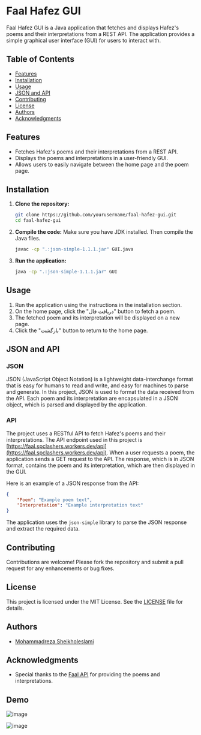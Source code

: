 
# Faal Hafez GUI

Faal Hafez GUI is a Java application that fetches and displays Hafez's poems and their interpretations from a REST API. The application provides a simple graphical user interface (GUI) for users to interact with.

## Table of Contents
- [Features](#features)
- [Installation](#installation)
- [Usage](#usage)
- [JSON and API](#json-and-api)
- [Contributing](#contributing)
- [License](#license)
- [Authors](#authors)
- [Acknowledgments](#acknowledgments)

## Features
- Fetches Hafez's poems and their interpretations from a REST API.
- Displays the poems and interpretations in a user-friendly GUI.
- Allows users to easily navigate between the home page and the poem page.

## Installation
1. **Clone the repository:**
   ```bash
   git clone https://github.com/yourusername/faal-hafez-gui.git
   cd faal-hafez-gui
   ```

2. **Compile the code:**
   Make sure you have JDK installed. Then compile the Java files.
   ```bash
   javac -cp ".:json-simple-1.1.1.jar" GUI.java
   ```

3. **Run the application:**
   ```bash
   java -cp ".:json-simple-1.1.1.jar" GUI
   ```

## Usage
1. Run the application using the instructions in the installation section.
2. On the home page, click the "دریافت فال" button to fetch a poem.
3. The fetched poem and its interpretation will be displayed on a new page.
4. Click the "بازگشت" button to return to the home page.

## JSON and API
### JSON
JSON (JavaScript Object Notation) is a lightweight data-interchange format that is easy for humans to read and write, and easy for machines to parse and generate. In this project, JSON is used to format the data received from the API. Each poem and its interpretation are encapsulated in a JSON object, which is parsed and displayed by the application.

### API
The project uses a RESTful API to fetch Hafez's poems and their interpretations. The API endpoint used in this project is [https://faal.spclashers.workers.dev/api](https://faal.spclashers.workers.dev/api). When a user requests a poem, the application sends a GET request to the API. The response, which is in JSON format, contains the poem and its interpretation, which are then displayed in the GUI.

Here is an example of a JSON response from the API:
```json
{
    "Poem": "Example poem text",
    "Interpretation": "Example interpretation text"
}
```

The application uses the `json-simple` library to parse the JSON response and extract the required data.

## Contributing
Contributions are welcome! Please fork the repository and submit a pull request for any enhancements or bug fixes.

## License
This project is licensed under the MIT License. See the [LICENSE](LICENSE) file for details.

## Authors
- [Mohammadreza Sheikholeslami](https://github.com/yourusername)

## Acknowledgments
- Special thanks to the [Faal API](https://faal.spclashers.workers.dev/api) for providing the poems and interpretations.

## Demo

![image](https://github.com/MohammadrezaSheikholeslami84/Hafez/assets/166950228/2fe47822-2ed9-40fc-8913-a8123d2f02d8)

![image](https://github.com/MohammadrezaSheikholeslami84/Hafez/assets/166950228/a476715a-04c0-44f2-a113-3c0185bd4a70)
